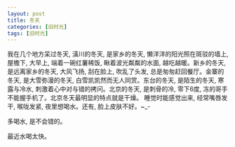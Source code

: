 ```yaml
---
layout: post
title: 冬天
categories: [旧时光]
tags: [旧时光]
---
```


我在几个地方呆过冬天, 潢川的冬天, 是家乡的冬天, 懒洋洋的阳光照在斑驳的墙上, 屋檐下, 大早上, 端着一碗红薯稀饭, 瞅着波光粼粼的水面, 越吃越暖。新乡的冬天, 是远离家乡的冬天, 大风飞扬, 刮在脸上, 吹乱了头发, 总是匆匆赶回餐厅。金寨的冬天, 是大雪弥漫的冬天, 白雪凯凯然而无人同赏。东台的冬天, 是陌生的冬天, 寒露与冷水, 刺激着心中对与错的拷问。北京的冬天, 是刺骨的冷, 零下6度, 冻的哥手不能握手机了。北京冬天最明显的特点就是干燥。 睡觉时能感觉出来, 经常嘴唇发干, 喉咙发紧, 夜里想喝水。还有, 脸上皮肤不好。~_-

多喝水, 是不会错的。

最近水喝太快。

